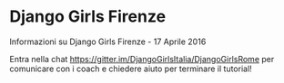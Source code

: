 # Django Girls Firenze
Informazioni su Django Girls Firenze - 17 Aprile 2016

Entra nella chat https://gitter.im/DjangoGirlsItalia/DjangoGirlsRome per comunicare con i coach e chiedere aiuto per terminare il tutorial!
